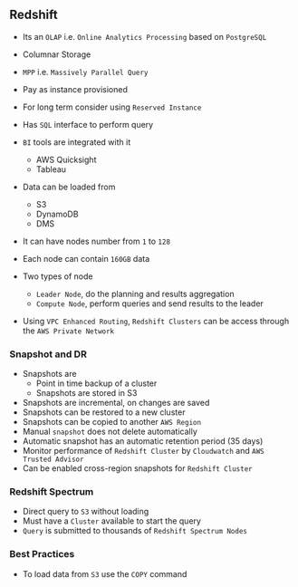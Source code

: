 ## Redshift

- Its an `OLAP` i.e. `Online Analytics Processing` based on `PostgreSQL`
- Columnar Storage
- `MPP` i.e. `Massively Parallel Query`
- Pay as instance provisioned
- For long term consider using `Reserved Instance`
- Has `SQL` interface to perform query
- `BI` tools are integrated with it
  - AWS Quicksight
  - Tableau
- Data can be loaded from
  - S3
  - DynamoDB
  - DMS
- It can have nodes number from `1` to `128`
- Each node can contain `160GB` data
- Two types of node

  - `Leader Node`, do the planning and results aggregation
  - `Compute Node`, perform queries and send results to the leader

- Using `VPC Enhanced Routing`, `Redshift Clusters` can be access through the `AWS Private Network`

### Snapshot and DR

- Snapshots are
  - Point in time backup of a cluster
  - Snapshots are stored in S3
- Snapshots are incremental, on changes are saved
- Snapshots can be restored to a new cluster
- Snapshots can be copied to another `AWS Region`
- Manual `snapshot` does not delete automatically
- Automatic snapshot has an automatic retention period (35 days)
- Monitor performance of `Redshift Cluster` by `Cloudwatch` and `AWS Trusted Advisor`
- Can be enabled cross-region snapshots for `Redshift Cluster`

### Redshift Spectrum

- Direct query to `S3` without loading
- Must have a `Cluster` available to start the query
- `Query` is submitted to thousands of `Redshift Spectrum Nodes`

### Best Practices

- To load data from `S3` use the `COPY` command
